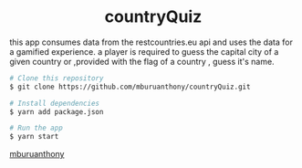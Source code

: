 <h1 align="center">countryQuiz</h1>

this app consumes data from the restcountries.eu api and uses the data for a gamified experience. a player is required to guess the capital city of a given country or ,provided with the flag of a country , guess it's name.

```bash
# Clone this repository
$ git clone https://github.com/mburuanthony/countryQuiz.git
```

```bash
# Install dependencies
$ yarn add package.json
```

```bash
# Run the app
$ yarn start
```

[mburuanthony](https://github.com/mburuanthony)

